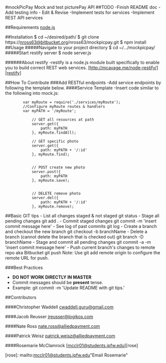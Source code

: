 #mockPicPay 
	Mock and test picturePay API
##TODO
        -Finish README doc
	        - Add testing info 
	        - Edit & Revise
        -Implement tests for services
        -Implement REST API services

##Requirements
[node.js][node]

##Installation
			$ cd ~/desired/path/
			$ git clone https://nross63@bitbucket.org/nross63/mockpicpay.git
			$ npm install
##Usage
#####Navigate to your project directory
		$ cd ~/.../mockpicpay/
#####Start restify server
		$ node server.js

######About restify
	-restify is a node.js module built specifically to enable you to build correct REST web services. 
[http://mcavage.me/node-restify/][restify]

##How To Contribute
###Add RESTful endpoints
	-Add service endpoints by following the template below.
####Service Template
		-Insert code similar to the following into mock.js:
			
			var myRoute = require('./services/myRoute');
			//Configure myRoute routes & handlers  
			var myPATH = '/myRoute';

			    // GET all resources at path
			    server.get({
			        path: myPATH
			    }, myRoute.findAll);

			    // GET specific photo
			    server.get({
			        path: myPATH + '/:id'
			    }, myRoute.find);
			    

			    // POST create new photo
			    server.post({
			        path: myPATH
			    }, myRoute.save);
			    

			    // DELETE remove photo
			    server.del({
			        path: myPATH + '/:id'
			    }, myRoute.remove);

##Basic GIT tips
	- List all changes staged & not staged
		git status
	- Stage all pending changes
		git add .
	- Commit staged changes 
		git commit -m 'insert commit message here'
	- See log of past commits
		git log
	- Create a branch and checkout the new branch
		git checkout -b branchName
	- Delete a branch (cannot delete the branch that is checked out)
		git branch -D branchName
	- Stage and commit all pending changes
		git commit -a -m 'insert commit message here'
	- Push current branch's changes to remote repo aka Bitbucket 
		git push
			Note: Use git add remote origin to configure the remote URL for push.

###Best Practices
- **DO NOT WORK DIRECTLY IN MASTER**
- Commit messages should be **present** tense.
- Example: git commit -m 'Update README with git tips.'

##Contributors 
 
####Christopher Waddell
[cwaddell.guru@gmail.com][chris] 

####Jacob Reusser
[jreusser@logikos.com][jacob]

####Nate Ross
[nate.ross@alliedpayment.com][nate]

####Patrick Weisz
[patrick.weisz@alliedpayment.com][patrick]

####Rosemarie McClamrock
[mcclr01@students.ipfw.edu][rose]

[node]: http://nodejs.org/ "Download node.js"
[restify]: http://mcavage.me/node-restify/ "API Guide | restify"
[chris]: mailto:cwaddell.guru@gmail.com "Email Chris"
[jacob]: mailto:jreusser@logikos.com "Email Jacob"
[nate]: mailto:nate.ross@alliedpayment.com "Email Nate"
[patrick]: mailto:patrick.weisz@alliedpayment.com "Email Patrick"
[rose]: mailto:mcclr01@students.ipfw.edu"Email Rosemarie"